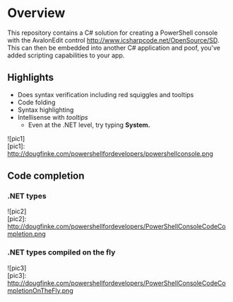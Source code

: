 # Overview
This repository contains a C# solution for creating a PowerShell console with the AvalonEdit control http://www.icsharpcode.net/OpenSource/SD.
This can then be embedded into another C# application and poof, you've added scripting capabilities to your app.

## Highlights
* Does syntax verification including red squiggles and tooltips
* Code folding
* Syntax highlighting
* Intellisense with *tooltips*
    * Even at the .NET level, try typing **System.**

![pic1]       
[pic1]: http://dougfinke.com/powershellfordevelopers/powershellconsole.png

## Code completion 
### .NET types

![pic2]       
[pic2]: http://dougfinke.com/powershellfordevelopers/PowerShellConsoleCodeCompletion.png

### .NET types compiled on the fly

![pic3]       
[pic3]: http://dougfinke.com/powershellfordevelopers/PowerShellConsoleCodeCompletionOnTheFly.png
